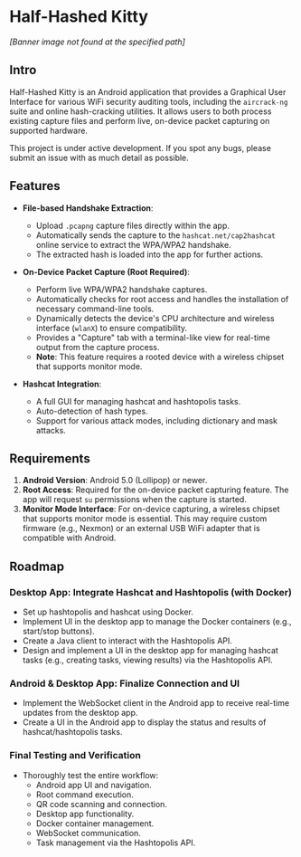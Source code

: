 # Half-Hashed Kitty

*[Banner image not found at the specified path]*

## Intro

Half-Hashed Kitty is an Android application that provides a Graphical User Interface for various WiFi security auditing tools, including the `aircrack-ng` suite and online hash-cracking utilities. It allows users to both process existing capture files and perform live, on-device packet capturing on supported hardware.

This project is under active development. If you spot any bugs, please submit an issue with as much detail as possible.

## Features

- **File-based Handshake Extraction**:
  - Upload `.pcapng` capture files directly within the app.
  - Automatically sends the capture to the `hashcat.net/cap2hashcat` online service to extract the WPA/WPA2 handshake.
  - The extracted hash is loaded into the app for further actions.

- **On-Device Packet Capture (Root Required)**:
  - Perform live WPA/WPA2 handshake captures.
  - Automatically checks for root access and handles the installation of necessary command-line tools.
  - Dynamically detects the device's CPU architecture and wireless interface (`wlanX`) to ensure compatibility.
  - Provides a "Capture" tab with a terminal-like view for real-time output from the capture process.
  - **Note**: This feature requires a rooted device with a wireless chipset that supports monitor mode.

- **Hashcat Integration**:
  - A full GUI for managing hashcat and hashtopolis tasks.
  - Auto-detection of hash types.
  - Support for various attack modes, including dictionary and mask attacks.

## Requirements

1.  **Android Version**: Android 5.0 (Lollipop) or newer.
2.  **Root Access**: Required for the on-device packet capturing feature. The app will request `su` permissions when the capture is started.
3.  **Monitor Mode Interface**: For on-device capturing, a wireless chipset that supports monitor mode is essential. This may require custom firmware (e.g., Nexmon) or an external USB WiFi adapter that is compatible with Android.

## Roadmap

### Desktop App: Integrate Hashcat and Hashtopolis (with Docker)

- Set up hashtopolis and hashcat using Docker.
- Implement UI in the desktop app to manage the Docker containers (e.g., start/stop buttons).
- Create a Java client to interact with the Hashtopolis API.
- Design and implement a UI in the desktop app for managing hashcat tasks (e.g., creating tasks, viewing results) via the Hashtopolis API.

### Android & Desktop App: Finalize Connection and UI

- Implement the WebSocket client in the Android app to receive real-time updates from the desktop app.
- Create a UI in the Android app to display the status and results of hashcat/hashtopolis tasks.

### Final Testing and Verification

- Thoroughly test the entire workflow:
  - Android app UI and navigation.
  - Root command execution.
  - QR code scanning and connection.
  - Desktop app functionality.
  - Docker container management.
  - WebSocket communication.
  - Task management via the Hashtopolis API.
